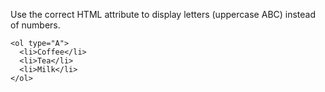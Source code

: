 Use the correct HTML attribute to display letters (uppercase ABC) instead of numbers.

    <ol type="A">
      <li>Coffee</li>
      <li>Tea</li>
      <li>Milk</li>
    </ol>
